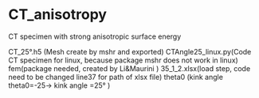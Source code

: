 # CT_anisotropy
CT specimen with strong anisotropic surface energy

CT_25°.h5 (Mesh create by mshr and exported)
CTAngle25_linux.py(Code CT specimen for linux, because package mshr does not work in linux)
fem(package needed, created by Li&Maurini )
35_1_2.xlsx(load step, code need to be changed line37 for path of xlsx file)
theta0 (kink angle theta0=-25-> kink angle =25° )
